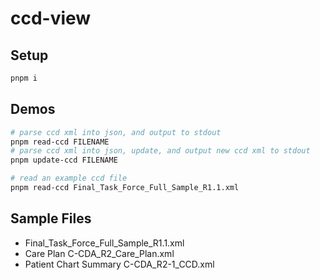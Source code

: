 # ccd-view

## Setup

```bash
pnpm i
```

## Demos

```bash
# parse ccd xml into json, and output to stdout
pnpm read-ccd FILENAME
# parse ccd xml into json, update, and output new ccd xml to stdout
pnpm update-ccd FILENAME
```

```bash
# read an example ccd file
pnpm read-ccd Final_Task_Force_Full_Sample_R1.1.xml
```

## Sample Files

- Final_Task_Force_Full_Sample_R1.1.xml
- Care Plan C-CDA_R2_Care_Plan.xml
- Patient Chart Summary C-CDA_R2-1_CCD.xml
